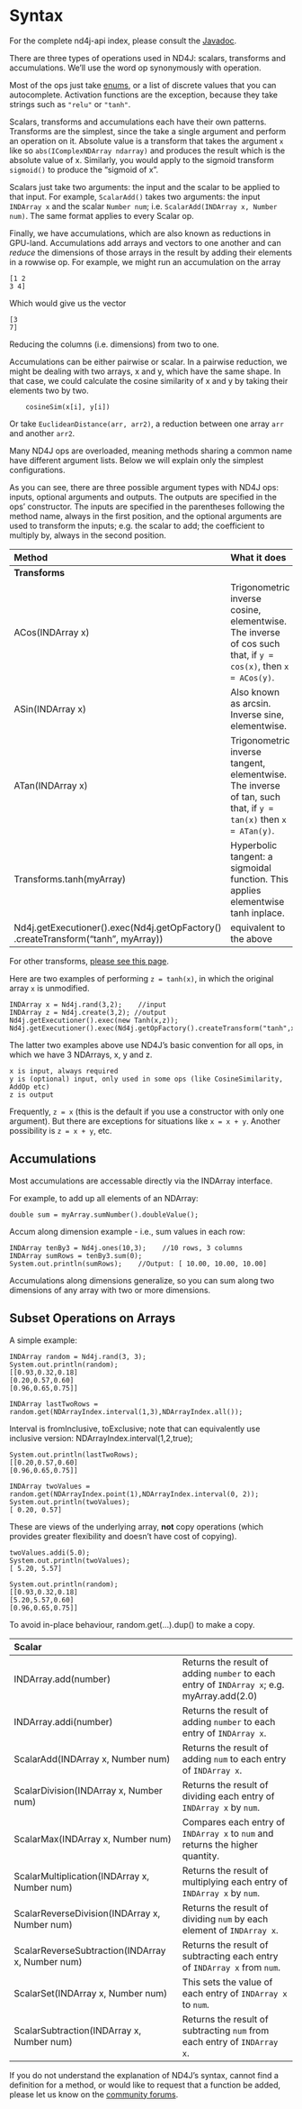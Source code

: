 # Syntax

For the complete nd4j-api index, please consult the [Javadoc](https://javadoc.io/doc/org.nd4j/nd4j-api).

There are three types of operations used in ND4J: scalars, transforms and accumulations. We’ll use the word op synonymously with operation.

Most of the ops just take [enums](https://docs.oracle.com/javase/tutorial/java/javaOO/enum.html), or a list of discrete values that you can autocomplete. Activation functions are the exception, because they take strings such as `"relu"` or `"tanh"`.

Scalars, transforms and accumulations each have their own patterns. Transforms are the simplest, since the take a single argument and perform an operation on it. Absolute value is a transform that takes the argument `x` like so `abs(IComplexNDArray ndarray)` and produces the result which is the absolute value of x. Similarly, you would apply to the sigmoid transform `sigmoid()` to produce the “sigmoid of x”.

Scalars just take two arguments: the input and the scalar to be applied to that input. For example, `ScalarAdd()` takes two arguments: the input `INDArray x` and the scalar `Number num`; i.e. `ScalarAdd(INDArray x, Number num)`. The same format applies to every Scalar op.

Finally, we have accumulations, which are also known as reductions in GPU-land. Accumulations add arrays and vectors to one another and can _reduce_ the dimensions of those arrays in the result by adding their elements in a rowwise op. For example, we might run an accumulation on the array

```text
[1 2
3 4]
```

Which would give us the vector

```text
[3
7]
```

Reducing the columns \(i.e. dimensions\) from two to one.

Accumulations can be either pairwise or scalar. In a pairwise reduction, we might be dealing with two arrays, x and y, which have the same shape. In that case, we could calculate the cosine similarity of x and y by taking their elements two by two.

```text
    cosineSim(x[i], y[i])
```

Or take `EuclideanDistance(arr, arr2)`, a reduction between one array `arr` and another `arr2`.

Many ND4J ops are overloaded, meaning methods sharing a common name have different argument lists. Below we will explain only the simplest configurations.

As you can see, there are three possible argument types with ND4J ops: inputs, optional arguments and outputs. The outputs are specified in the ops’ constructor. The inputs are specified in the parentheses following the method name, always in the first position, and the optional arguments are used to transform the inputs; e.g. the scalar to add; the coefficient to multiply by, always in the second position.

| Method | What it does |
| :--- | :--- |
| **Transforms** |  |
| ACos\(INDArray x\) | Trigonometric inverse cosine, elementwise. The inverse of cos such that, if `y = cos(x)`, then `x = ACos(y)`. |
| ASin\(INDArray x\) | Also known as arcsin. Inverse sine, elementwise. |
| ATan\(INDArray x\) | Trigonometric inverse tangent, elementwise. The inverse of tan, such that, if `y = tan(x)` then `x = ATan(y)`. |
| Transforms.tanh\(myArray\) | Hyperbolic tangent: a sigmoidal function. This applies elementwise tanh inplace. |
| Nd4j.getExecutioner\(\).exec\(Nd4j.getOpFactory\(\) .createTransform\(“tanh”, myArray\)\) | equivalent to the above |

For other transforms, [please see this page](../operation-namespaces/overview.md).

Here are two examples of performing `z = tanh(x)`, in which the original array `x` is unmodified.

```text
INDArray x = Nd4j.rand(3,2);    //input
INDArray z = Nd4j.create(3,2); //output
Nd4j.getExecutioner().exec(new Tanh(x,z));
Nd4j.getExecutioner().exec(Nd4j.getOpFactory().createTransform("tanh",x,z));
```

The latter two examples above use ND4J’s basic convention for all ops, in which we have 3 NDArrays, x, y and z.

```text
x is input, always required
y is (optional) input, only used in some ops (like CosineSimilarity, AddOp etc)
z is output
```

Frequently, `z = x` \(this is the default if you use a constructor with only one argument\). But there are exceptions for situations like `x = x + y`. Another possibility is `z = x + y`, etc.

## Accumulations <a id="accumulations"></a>

Most accumulations are accessable directly via the INDArray interface.

For example, to add up all elements of an NDArray:

```text
double sum = myArray.sumNumber().doubleValue();
```

Accum along dimension example - i.e., sum values in each row:

```text
INDArray tenBy3 = Nd4j.ones(10,3);    //10 rows, 3 columns
INDArray sumRows = tenBy3.sum(0);
System.out.println(sumRows);    //Output: [ 10.00, 10.00, 10.00]
```

Accumulations along dimensions generalize, so you can sum along two dimensions of any array with two or more dimensions.

## Subset Operations on Arrays <a id="subset-operations-on-arrays"></a>

A simple example:

```text
INDArray random = Nd4j.rand(3, 3);
System.out.println(random);
[[0.93,0.32,0.18]
[0.20,0.57,0.60]
[0.96,0.65,0.75]]

INDArray lastTwoRows = random.get(NDArrayIndex.interval(1,3),NDArrayIndex.all());
```

Interval is fromInclusive, toExclusive; note that can equivalently use inclusive version: NDArrayIndex.interval\(1,2,true\);

```text
System.out.println(lastTwoRows);
[[0.20,0.57,0.60]
[0.96,0.65,0.75]]

INDArray twoValues = random.get(NDArrayIndex.point(1),NDArrayIndex.interval(0, 2));
System.out.println(twoValues);
[ 0.20, 0.57]
```

These are views of the underlying array, **not** copy operations \(which provides greater flexibility and doesn’t have cost of copying\).

```text
twoValues.addi(5.0);
System.out.println(twoValues);
[ 5.20, 5.57]

System.out.println(random);
[[0.93,0.32,0.18]
[5.20,5.57,0.60]
[0.96,0.65,0.75]]
```

To avoid in-place behaviour, random.get\(…\).dup\(\) to make a copy.

| **Scalar** |  |
| :--- | :--- |
| INDArray.add\(number\) | Returns the result of adding `number` to each entry of `INDArray x`; e.g. myArray.add\(2.0\) |
| INDArray.addi\(number\) | Returns the result of adding `number` to each entry of `INDArray x`. |
| ScalarAdd\(INDArray x, Number num\) | Returns the result of adding `num` to each entry of `INDArray x`. |
| ScalarDivision\(INDArray x, Number num\) | Returns the result of dividing each entry of `INDArray x` by `num`. |
| ScalarMax\(INDArray x, Number num\) | Compares each entry of `INDArray x` to `num` and returns the higher quantity. |
| ScalarMultiplication\(INDArray x, Number num\) | Returns the result of multiplying each entry of `INDArray x` by `num`. |
| ScalarReverseDivision\(INDArray x, Number num\) | Returns the result of dividing `num` by each element of `INDArray x`. |
| ScalarReverseSubtraction\(INDArray x, Number num\) | Returns the result of subtracting each entry of `INDArray x` from `num`. |
| ScalarSet\(INDArray x, Number num\) | This sets the value of each entry of `INDArray x` to `num`. |
| ScalarSubtraction\(INDArray x, Number num\) | Returns the result of subtracting `num` from each entry of `INDArray x`. |

If you do not understand the explanation of ND4J’s syntax, cannot find a definition for a method, or would like to request that a function be added, please let us know on the [community forums](https://community.konduit.ai/).

